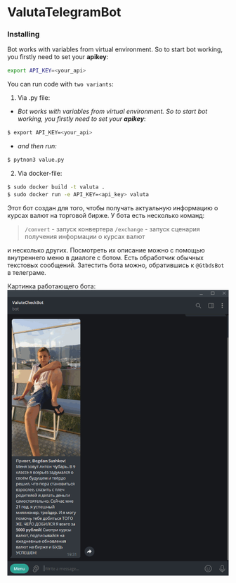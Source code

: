 # ValutaTelegramBot
### __Installing__ 
 Bot works with variables from virtual environment. So to start bot working, you firstly need to set your __apikey__:

 ```sh
 export API_KEY=<your_api>
 ```
You can run code with ```two variants```:
1. Via .py file:
- *Bot works with variables from virtual environment. So to start bot working, you firstly need to set your __apikey__*:
 ```sh
 $ export API_KEY=<your_api>
 ```
- *and then run:*
```sh
$ pytnon3 value.py
```
 2. Via docker-file:   
```sh
$ sudo docker build -t valuta .
$ sudo docker run -e API_KEY=<api_key> valuta
```
Этот бот создан для того, чтобы получать актуальную информацию о курсах валют на торговой бирже. У бота есть несколько команд:
> ```/convert``` - запуск конвертера
> ```/exchange``` - запуск сценария получения информации о курсах валют

и несколько других. Посмотреть их описание можно с помощью внутреннего меню в диалоге с ботом. Есть обработчик обычных текстовых сообщений.
Затестить бота можно, обратившись к `@GtbdsBot` в телеграме.

Картинка работающего бота:
![](src/image.gif)